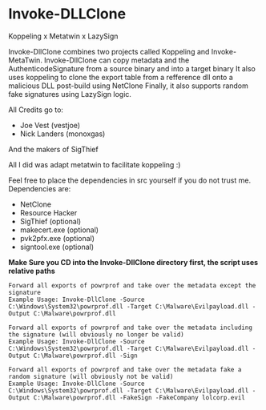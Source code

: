# Invoke-DLLClone
Koppeling x Metatwin x LazySign

 Invoke-DllClone combines two projects called Koppeling and Invoke-MetaTwin. 
 Invoke-DllClone can copy metadata and the AuthenticodeSignature from a source binary and into a target binary
 It also uses koppeling to clone the export table from a refference dll onto a malicious DLL post-build using NetClone
 Finally, it also supports random fake signatures using LazySign logic.
    

All Credits go to: 
* Joe Vest (vestjoe)
* Nick Landers (monoxgas)

And the makers of SigThief

All I did was adapt metatwin to facilitate koppeling :) 

Feel free to place the dependencies in src yourself if you do not trust me.
Dependencies are:
 * NetClone
 * Resource Hacker
 * SigThief (optional)
 * makecert.exe (optional)
 * pvk2pfx.exe (optional)
 * signtool.exe (optional)

**Make Sure you CD into the Invoke-DllClone directory first, the script uses relative paths** 

```
Forward all exports of powrprof and take over the metadata except the signature
Example Usage: Invoke-DllClone -Source C:\Windows\System32\powrprof.dll -Target C:\Malware\Evilpayload.dll -Output C:\Malware\powrprof.dll

Forward all exports of powrprof and take over the metadata including the signature (will obviously no longer be valid)
Example Usage: Invoke-DllClone -Source C:\Windows\System32\powrprof.dll -Target C:\Malware\Evilpayload.dll -Output C:\Malware\powrprof.dll -Sign

Forward all exports of powrprof and take over the metadata fake a random signature (will obviously not be valid)
Example Usage: Invoke-DllClone -Source C:\Windows\System32\powrprof.dll -Target C:\Malware\Evilpayload.dll -Output C:\Malware\powrprof.dll -FakeSign -FakeCompany lolcorp.evil

```
